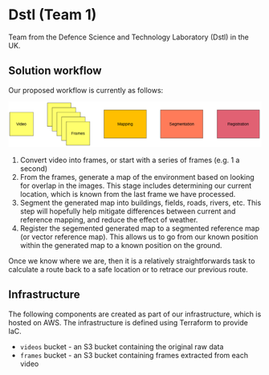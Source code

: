 # Dstl (Team 1)

Team from the Defence Science and Technology Laboratory (Dstl) in the UK.

## Solution workflow

Our proposed workflow is currently as follows:

![Proposed workflow](docs/workflow.png)

1) Convert video into frames, or start with a series of frames (e.g. 1 a second)
2) From the frames, generate a map of the environment based on looking for overlap in the images. This stage includes determining our current location, which is known from the last frame we have processed.
3) Segment the generated map into buildings, fields, roads, rivers, etc. This step will hopefully help mitigate differences between current and reference mapping, and reduce the effect of weather.
4) Register the segemented generated map to a segmented reference map (or vector reference map). This allows us to go from our known position within the generated map to a known position on the ground.

Once we know where we are, then it is a relatively straightforwards task to calculate a route back to a safe location or to retrace our previous route.

## Infrastructure

The following components are created as part of our infrastructure, which is hosted on AWS. The infrastructure is defined using Terraform to provide IaC.

* `videos` bucket - an S3 bucket containing the original raw data
* `frames` bucket - an S3 bucket containing frames extracted from each video
